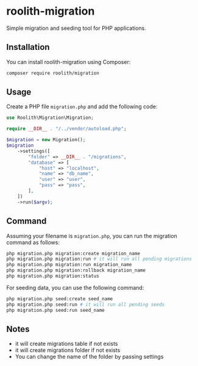 # roolith-migration

Simple migration and seeding tool for PHP applications.

## Installation

You can install roolith-migration using Composer:

```bash
composer require roolith/migration
```

## Usage

Create a PHP file `migration.php` and add the following code:

```php
use Roolith\Migration\Migration;

require __DIR__ . "/../vendor/autoload.php";

$migration = new Migration();
$migration
    ->settings([
        "folder" => __DIR__ . "/migrations",
        "database" => [
            "host" => "localhost",
            "name" => "db_name",
            "user" => "user",
            "pass" => "pass",
        ],
    ])
    ->run($argv);
```

## Command

Assuming your filename is `migration.php`, you can run the migration command as follows:

```bash
php migration.php migration:create migration_name
php migration.php migration:run # it will run all pending migrations
php migration.php migration:run migration_name
php migration.php migration:rollback migration_name
php migration.php migration:status
```

For seeding data, you can use the following command:

```bash
php migration.php seed:create seed_name
php migration.php seed:run # it will run all pending seeds
php migration.php seed:run seed_name
```

## Notes

- it will create migrations table if not exists
- it will create migrations folder if not exists
- You can change the name of the folder by passing settings
